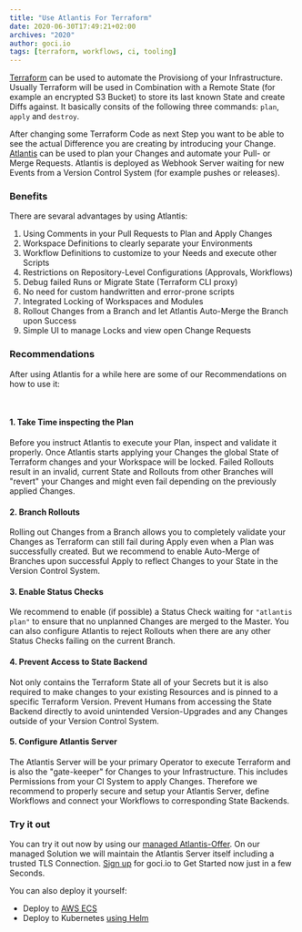 ```yaml
---
title: "Use Atlantis For Terraform"
date: 2020-06-30T17:49:21+02:00
archives: "2020"
author: goci.io
tags: [terraform, workflows, ci, tooling]
---
```


[Terraform](https://www.terraform.io/) can be used to automate the Provisiong of your Infrastructure. 
Usually Terraform will be used in Combination with a Remote State (for example an encrypted S3 Bucket) to store its last known State and create Diffs against.
It basically consits of the following three commands: `plan`, `apply` and `destroy`.

After changing some Terraform Code as next Step you want to be able to see the actual Difference you are creating by introducing your Change.
[Atlantis](https://www.runatlantis.io/) can be used to plan your Changes and automate your Pull- or Merge Requests.
Atlantis is deployed as Webhook Server waiting for new Events from a Version Control System (for example pushes or releases).

### Benefits 

There are sevaral advantages by using Atlantis:

1. Using Comments in your Pull Requests to Plan and Apply Changes
2. Workspace Definitions to clearly separate your Environments
3. Workflow Definitions to customize to your Needs and execute other Scripts
4. Restrictions on Repository-Level Configurations (Approvals, Workflows)
5. Debug failed Runs or Migrate State (Terraform CLI proxy)
6. No need for custom handwritten and error-prone scripts
7. Integrated Locking of Workspaces and Modules
8. Rollout Changes from a Branch and let Atlantis Auto-Merge the Branch upon Success
9. Simple UI to manage Locks and view open Change Requests

### Recommendations

After using Atlantis for a while here are some of our Recommendations on how to use it:

&nbsp;

#### 1. Take Time inspecting the Plan
Before you instruct Atlantis to execute your Plan, inspect and validate it properly. Once Atlantis starts applying your Changes the global State of Terraform changes and your Workspace will be locked. Failed Rollouts result in an invalid, current State and Rollouts from other Branches will "revert" your Changes and might even fail depending on the previously applied Changes.

#### 2. Branch Rollouts
Rolling out Changes from a Branch allows you to completely validate your Changes as Terraform can still fail during Apply even when a Plan was successfully created.
But we recommend to enable Auto-Merge of Branches upon successful Apply to reflect Changes to your State in the Version Control System.

#### 3. Enable Status Checks
We recommend to enable (if possible) a Status Check waiting for `"atlantis plan"` to ensure that no unplanned Changes are merged to the Master.
You can also configure Atlantis to reject Rollouts when there are any other Status Checks failing on the current Branch.

#### 4. Prevent Access to State Backend
Not only contains the Terraform State all of your Secrets but it is also required to make changes to your existing Resources and is pinned to a specific Terraform Version.
Prevent Humans from accessing the State Backend directly to avoid unintended Version-Upgrades and any Changes outside of your Version Control System.

#### 5. Configure Atlantis Server 
The Atlantis Server will be your primary Operator to execute Terraform and is also the "gate-keeper" for Changes to your Infrastructure. This includes Permissions from your CI System to apply Changes. Therefore we recommend to properly secure and setup your Atlantis Server, define Workflows and connect your Workflows to corresponding State Backends.

### Try it out

You can try it out now by using our [managed Atlantis-Offer](https://docs.goci.io/en/latest/providers/atlantis). On our managed Solution we will maintain the Atlantis Server itself including a trusted TLS Connection. [Sign up]() for goci.io to Get Started now just in a few Seconds. 

You can also deploy it yourself:
- Deploy to [AWS ECS](https://github.com/cloudposse/terraform-aws-ecs-atlantis)
- Deploy to Kubernetes [using Helm](https://github.com/goci-io/aws-atlantis-helm)
